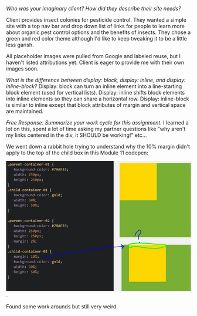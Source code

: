*Who was your imaginary client? How did they describe their site needs?*

Client provides insect colonies for pesticide control. They wanted a simple site with a top nav bar and drop down list of links for people to learn more about organic pest control options and the benefits of insects.  They chose a green and red color theme although I'd like to keep tweaking it to be a little less garish.  

All placeholder images were pulled from Google and labeled reuse, but I haven't listed attributions yet. Client is eager to provide me with their own images soon.


*What is the difference between display: block, display: inline, and display: inline-block?*
Display: block can turn an inline element into a line-starting block element (used for vertical lists).
Display: inline shifts block elements into inline elements so they can share a horizontal row.
Display: inline-block is similar to inline except that block attributes of margin and vertical space are maintained.   



*Free Response: Summarize your work cycle for this assignment.*
I learned a lot on this, spent a lot of time asking my partner questions like "why aren't my links centered in the div, it SHOULD be working!" etc...


We went down a rabbit hole trying to understand why the 10% margin didn't apply to the top of the child box in this Module 11 codepen: 

![borderQuestion](./images/border.jpg). 


Found some work arounds but still very weird.